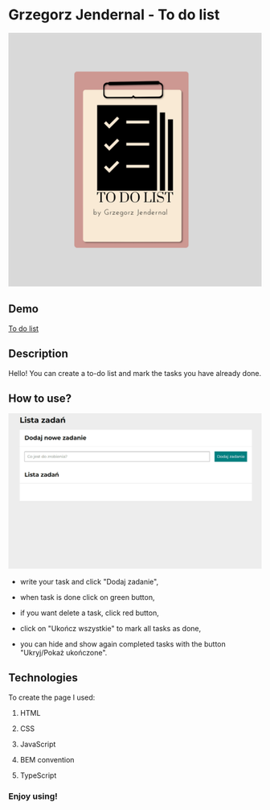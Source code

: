 #  Grzegorz Jendernal - To do list

![logo](https://raw.githubusercontent.com/GrzegorzJendernal/to-do-list/main/images/share.png)

## Demo

[To do list](https://grzegorzjendernal.github.io/to-do-list/)

##  Description

Hello! You can create a to-do list and mark the tasks you have already done.

##  How to use?

![Site screen](https://raw.githubusercontent.com/GrzegorzJendernal/to-do-list/main/images/animation.gif)

- write your task and click "Dodaj zadanie",

- when task is done click on green button,

- if you want delete a task, click red button,

- click on "Ukończ wszystkie" to mark all tasks as done,

- you can hide and show again completed tasks with the button "Ukryj/Pokaż ukończone".

##  Technologies

To create the page I used:

1. HTML

2. CSS

3. JavaScript

4. BEM convention

5. TypeScript

###  Enjoy using!
